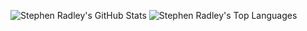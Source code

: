 ![Stephen Radley's GitHub Stats](https://github-readme-stats.vercel.app/api?username=sradley&count_private=true&show_icons=true&hide=contribs&line_height=30)
![Stephen Radley's Top Languages](https://github-readme-stats.vercel.app/api/top-langs/?username=sradley&langs_count=6&layout=compact)
